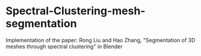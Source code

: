 # Spectral-Clustering-mesh-segmentation

Implementation of the paper: Rong Liu and Hao Zhang, "Segmentation of 3D meshes through spectral clustering" in Blender 
